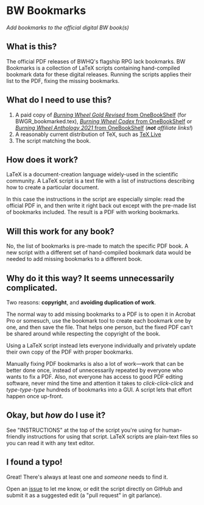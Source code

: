# BW Bookmarks
*Add bookmarks to the official digital BW book(s)*

## What is this?
The official PDF releases of BWHQ's flagship RPG lack bookmarks. BW Bookmarks is a collection of LaTeX scripts containing hand-compiled bookmark data for these digital releases. Running the scripts applies their list to the PDF, fixing the missing bookmarks.


## What do I need to use this?

1. A paid copy of [*Burning Wheel Gold Revised* from OneBookShelf](https://www.drivethrurpg.com/product/448187/Burning-Wheel-Gold-Revised) (for BWGR_bookmarked.tex), [*Burning Wheel Codex* from OneBookShelf](https://www.drivethrurpg.com/product/448189/Burning-Wheel-Codex?src=also_purchased) or [*Burning Wheel Anthology 2021* from OneBookShelf](https://www.drivethrurpg.com/product/441674/Burning-Wheel-Anthology-2021) (***not** affiliate links!*)
2. A reasonably current distribution of TeX, such as [TeX Live](https://tug.org/texlive/)
3. The script matching the book.

## How does it work?

LaTeX is a document-creation language widely-used in the scientific community. A LaTeX script is a text file with a list of instructions describing how to create a particular document.

In this case the instructions in the script are especially simple: read the official PDF in, and then write it right back out except with the pre-made list of bookmarks included. The result is a PDF with working bookmarks.

## Will this work for any book?

No, the list of bookmarks is pre-made to match the specific PDF book. A new script with a different set of hand-compiled bookmark data would be needed to add missing bookmarks to a different book.

## Why do it this way? It seems unnecessarily complicated.

Two reasons: **copyright**, and **avoiding duplication of work**.

The normal way to add missing bookmarks to a PDF is to open it in Acrobat Pro or somesuch, use the bookmark tool to create each bookmark one by one, and then save the file. That helps one person, but the fixed PDF can't be shared around while respecting the copyright of the book.

Using a LaTeX script instead lets everyone individually and privately update their own copy of the PDF with proper bookmarks.

Manually fixing PDF bookmarks is also a lot of work—work that can be better done once, instead of unnecessarily repeated by everyone who wants to fix a PDF. Also, not everyone has access to good PDF editing software, never mind the time and attention it takes to *click-click-click* and *type-type-type* hundreds of bookmarks into a GUI. A script lets that effort happen once up-front.

## Okay, but *how* do I use it?

See "INSTRUCTIONS" at the top of the script you're using for human-friendly instructions for using that script. LaTeX scripts are plain-text files so you can read it with any text editor.

## I found a typo!

Great! There's always at least one and *someone* needs to find it.

Open an [issue](https://github.com/eggdropsoap/BW-Bookmarks/issues) to let me know, or edit the script directly on GitHub and submit it as a suggested edit (a "pull request" in git parlance).
